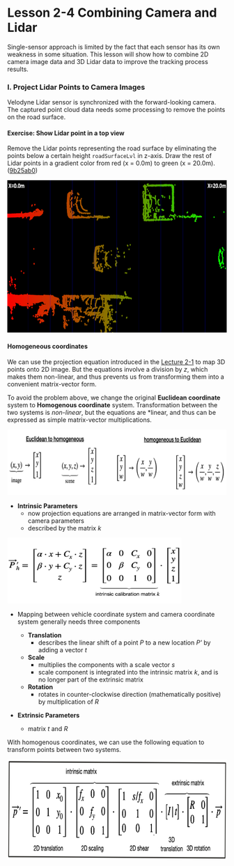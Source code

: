 # Lesson 2-4 Combining Camera and Lidar

Single-sensor approach is limited by the fact that each sensor has its own weakness in some situation. This lesson will show how to combine 2D camera image data and 3D Lidar data to improve the tracking process results.



### I. Project Lidar Points to Camera Images

Velodyne Lidar sensor is synchronized with the forward-looking camera. The captured point cloud data needs some processing to remove the points on the road surface.

#### Exercise: Show Lidar point in a top view

Remove the Lidar points representing the road surface by eliminating the points below a certain height `roadSurfaceLvl` in z-axis. Draw the rest of Lidar points in a gradient color from red (x = 0.0m) to green (x = 20.0m). ([9b25ab0](https://github.com/fanweng/Udacity-Sensor-Fusion-Nanodegree/commit/9b25ab06b20bf1c51b3580576098f9bc01265a75))

<img src="media/show-lidar-top-view.png" width="800" height="350" />

#### Homogeneous coordinates

We can use the projection equation introduced in the [Lecture 2-1](./lec2-1-av-and-opencv.md) to map 3D points onto 2D image. But the equations involve a division by *z*, which makes them non-linear, and thus prevents us from transforming them into a convenient matrix-vector form.

To avoid the problem above, we change the original **Euclidean coordinate** system to **Homogenous coordinate** system. Transformation between the two systems is *non-linear*, but the equations are *linear, and thus can be expressed as simple matrix-vector multiplications.

<img src="media/homogenous-coordinate-transformation.png" width="800" height="150" />

- **Intrinsic Parameters**
    * now projection equations are arranged in matrix-vector form with camera parameters
    * described by the matrix *k*

<img src="media/intrinsic-parameters.png" width="400" height="150" />

- Mapping between vehicle coordinate system and camera coordinate system generally needs three components
    * **Translation**
        + describes the linear shift of a point *P* to a new location *P'* by adding a vector *t*
    * **Scale**
        + multiplies the components with a scale vector *s*
        * scale component is integrated into the intrinsic matrix *k*, and is no longer part of the extrinsic matrix
    * **Rotation**
        + rotates in counter-clockwise direction (mathematically positive) by multiplication of *R*

- **Extrinsic Parameters**
    * matrix *t* and *R*

With homogenous coordinates, we can use the following equation to transform points between two systems.

<img src="media/homogenous-coordinate-mapping-equation.png" width="800" height="230" />